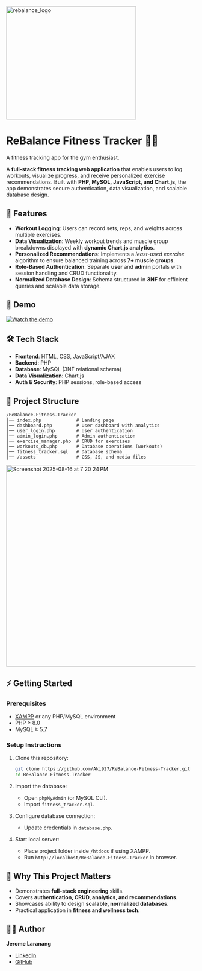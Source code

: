
<img width="345" height="301" alt="rebalance_logo" src="https://github.com/user-attachments/assets/ef96da84-5aa4-473c-ac2e-6c66ceea6fda" />

# ReBalance Fitness Tracker 🏋️‍♂️
A fitness tracking app for the gym enthusiast.

A **full-stack fitness tracking web application** that enables users to log workouts, visualize progress, and receive personalized exercise recommendations. Built with **PHP, MySQL, JavaScript, and Chart.js**, the app demonstrates secure authentication, data visualization, and scalable database design.

## 🚀 Features

* **Workout Logging**: Users can record sets, reps, and weights across multiple exercises.
* **Data Visualization**: Weekly workout trends and muscle group breakdowns displayed with **dynamic Chart.js analytics**.
* **Personalized Recommendations**: Implements a *least-used exercise* algorithm to ensure balanced training across **7+ muscle groups**.
* **Role-Based Authentication**: Separate **user** and **admin** portals with session handling and CRUD functionality.
* **Normalized Database Design**: Schema structured in **3NF** for efficient queries and scalable data storage.


## 🎥 Demo

[![Watch the demo](https://img.youtube.com/vi/mqaySZwT5yk/0.jpg)](https://www.youtube.com/watch?v=mqaySZwT5yk)


## 🛠️ Tech Stack

* **Frontend**: HTML, CSS, JavaScript/AJAX
* **Backend**: PHP
* **Database**: MySQL (3NF relational schema)
* **Data Visualization**: Chart.js
* **Auth & Security**: PHP sessions, role-based access


## 📂 Project Structure

```
/ReBalance-Fitness-Tracker
│── index.php             # Landing page
│── dashboard.php         # User dashboard with analytics
│── user_login.php        # User authentication
│── admin_login.php       # Admin authentication
│── exercise_manager.php  # CRUD for exercises
│── workouts_db.php       # Database operations (workouts)
│── fitness_tracker.sql   # Database schema
│── /assets               # CSS, JS, and media files
```

<img width="762" height="535" alt="Screenshot 2025-08-16 at 7 20 24 PM" src="https://github.com/user-attachments/assets/13002306-cd5f-45cd-851c-81ff83bd6d6f" />


## ⚡ Getting Started

### Prerequisites

* [XAMPP](https://www.apachefriends.org/) or any PHP/MySQL environment
* PHP ≥ 8.0
* MySQL ≥ 5.7


### Setup Instructions

1. Clone this repository:

   ```bash
   git clone https://github.com/Aki927/ReBalance-Fitness-Tracker.git
   cd ReBalance-Fitness-Tracker
   ```
2. Import the database:

   * Open `phpMyAdmin` (or MySQL CLI).
   * Import `fitness_tracker.sql`.
3. Configure database connection:

   * Update credentials in `database.php`.
4. Start local server:

   * Place project folder inside `/htdocs` if using XAMPP.
   * Run `http://localhost/ReBalance-Fitness-Tracker` in browser.


## 🎯 Why This Project Matters

* Demonstrates **full-stack engineering** skills.
* Covers **authentication, CRUD, analytics, and recommendations**.
* Showcases ability to design **scalable, normalized databases**.
* Practical application in **fitness and wellness tech**.


## 👨‍💻 Author

**Jerome Laranang**

* [LinkedIn](https://linkedin.com/in/jerome-laranang)
* [GitHub](https://github.com/Aki927)

